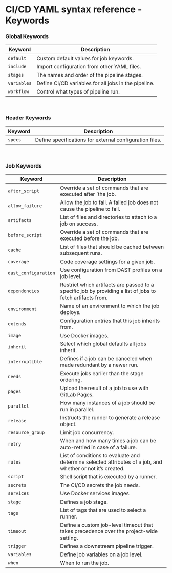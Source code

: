 # CI/CD YAML syntax reference - Keywords

### Global Keywords

| Keyword    | Description                                        |
|------------|----------------------------------------------------|
| `default`    | Custom default values for job keywords.           |
| `include`    | Import configuration from other YAML files.       |
| `stages`     | The names and order of the pipeline stages.        |
| `variables`  | Define CI/CD variables for all jobs in the pipeline.|
| `workflow`   | Control what types of pipeline run.                |

<br />

### Header Keywords

| Keyword   | Description                                            |
|-----------|--------------------------------------------------------|
| `specs`     | Define specifications for external configuration files.|

<br />

### Job Keywords

Keyword              | Description
---------------------|-----------------------------------------------------------
`after_script`         | Override a set of commands that are executed after `the job.
`allow_failure `       | Allow the job to fail. A failed job does not cause the pipeline to fail.
`artifacts`            | List of files and directories to attach to a job on success.
`before_script`        | Override a set of commands that are executed before the job.
`cache`                | List of files that should be cached between subsequent runs.
`coverage`             | Code coverage settings for a given job.
`dast_configuration`   | Use configuration from DAST profiles on a job level.
`dependencies`         | Restrict which artifacts are passed to a specific job by providing a list of jobs to fetch artifacts from.
`environment`          | Name of an environment to which the job deploys.
`extends`              | Configuration entries that this job inherits from.
`image`                | Use Docker images.
`inherit`              | Select which global defaults all jobs inherit.
`interruptible`        | Defines if a job can be canceled when made redundant by a newer run.
`needs`                | Execute jobs earlier than the stage ordering.
`pages`                | Upload the result of a job to use with GitLab Pages.
`parallel`             | How many instances of a job should be run in parallel.
`release`              | Instructs the runner to generate a release object.
`resource_group`       | Limit job concurrency.
`retry`                | When and how many times a job can be auto-retried in case of a failure.
`rules`                | List of conditions to evaluate and determine selected attributes of a job, and whether or not it’s created.
`script`               | Shell script that is executed by a runner.
`secrets`              | The CI/CD secrets the job needs.
`services`             | Use Docker services images.
`stage`                | Defines a job stage.
`tags`                 | List of tags that are used to select a runner.
`timeout`              | Define a custom job-level timeout that takes precedence over the project-wide setting.
`trigger`              | Defines a downstream pipeline trigger.
`variables`            | Define job variables on a job level.
`when`                 | When to run the job.
